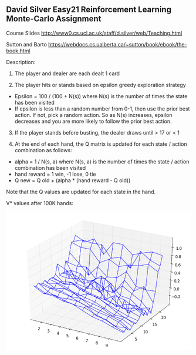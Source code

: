 ## David Silver Easy21 Reinforcement Learning Monte-Carlo Assignment

Course Slides http://www0.cs.ucl.ac.uk/staff/d.silver/web/Teaching.html

Sutton and Barto https://webdocs.cs.ualberta.ca/~sutton/book/ebook/the-book.html

Description:

1)	The player and dealer are each dealt 1 card

2)	The player hits or stands based on epsilon greedy exploration strategy

  *	Epsilon = 100 / (100 + N(s)) where N(s) is the number of times the state has been visited
  *	If epsilon is less than a random number from 0-1, then use the prior best action. If not, pick a random action. So as N(s) increases, epsilon decreases and you are more likely to follow the prior best action.

3)	If the player stands before busting, the dealer draws until > 17 or <  1

4)	At the end of each hand, the Q matrix is updated for each state / action combination as follows:

  * alpha = 1 / N(s, a) where N(s, a) is the number of times the state / action combination has been visited
  * hand reward = 1 win, -1 lose, 0 tie
  *	Q new = Q old + (alpha * (hand reward  - Q old))
  
Note that the Q values are updated for each state in the hand.

V* values after 100K hands:

![alt text](https://github.com/ezchx/easy21/blob/master/easy21_mc_graph_100k.png "100K runs")
